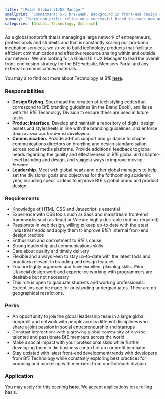 ```yaml
---
title: "[Role] Global UI/UX Manager"
smallprint: "Commitment: 5-6 hrs/week. Background in front-end design required."
summary: "Every non-profit relies on a successful brand to reach new audiences. Help build BfE into a recognizable organisation in the social enterprise space." # this will be visible on platforms like LinkedIn when sharing
categories: [Global, Technology, Outreach]
---
```


As a global nonprofit that is managing a large network of entrepreneurs, professionals and students and that is constantly scaling our pro-bono incubation services, we strive to build technology products that facilitate efficient communication and effective resource sharing within and outside our network. We are looking for a Global UI / UX Manager to lead the overall front-end design strategy for the BfE website, Members Portal and any external communications materials.

You may also find out more about Technology at BfE [**here**](https://tech.bridgesforenterprise.com).

### Responsibilities
- **Design Styling.** Spearhead the creation of tech styling codes that correspond to BfE branding guidelines (in the Brand Book), and liaise with the BfE Technology Division to ensure these are used in future tasks. 
- **Product Interface.** Develop and maintain a repository of digital design assets and stylesheets in line with the branding guidelines, and enforce them across our front-end developers.
- **Communication.** Provide ad-hoc support and guidance to chapter communications directors on branding and design standardisation across social media platforms. Provide additional feedback to global heads regarding the quality and effectiveness of BfE global and chapter-level branding and design, and suggest ways to improve moving forward.
- **Leadership.** Meet with global heads and other global managers to help set the divisional goals and objectives for the forthcoming academic year, including specific ideas to improve BfE's global brand and product design.


### Requirements
- Knowledge of HTML, CSS and Javascript is essential
- Experience with CSS tools such as Sass and mainstream front-end frameworks such as React or Vue are highly desirable (but not required)
- Passionate in web design, willing to keep up-to-date with the latest industrial trends and apply them to improve BfE’s internal front-end design practice
- Enthusiasm and commitment to BfE's cause
- Strong leadership and communications skills
- Care about quality and timely delivery
- Flexible and always keen to stay up-to-date with the latest tools and practices relevant to branding and design features
- You are highly organised and have excellent planning skills. Prior UI/social design work and experience working with programmers are desirable but not necessary
- This role is open to graduate students and working professionals. Exceptions can be made for outstanding undergraduates. There are no geographical restrictions.

### Perks
- An opportunity to join the global leadership team in a large global nonprofit and network with people across different disciplines who share a joint passion in social entrepreneurship and startups
- Constant interactions with a growing global community of diverse, talented and passionate BfE members across the world
- Make a social impact with your professional skills while further developing them in the business context of an nonprofit incubator
- Stay updated with latest front-end development trends with developers from BfE Technology while constantly exploring best practices for branding and marketing with members from our Outreach division

### Application
You may apply for this opening [**here**](https://forms.gle/RpyaEKcxZY14wW6F8). We accept applications on a rolling basis.
